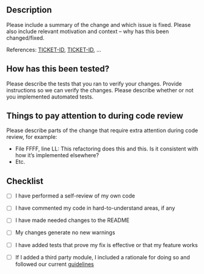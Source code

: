 ## Description

Please include a summary of the change and which issue is fixed. Please also include relevant motivation and context – why has this been changed/fixed.

References: [TICKET-ID](url), [TICKET-ID](url), …

## How has this been tested?

Please describe the tests that you ran to verify your changes. Provide instructions so we can verify the changes. Please describe whether or not you implemented automated tests.

## Things to pay attention to during code review

Please describe parts of the change that require extra attention during code review, for example:

- File FFFF, line LL: This refactoring does this and this. Is it consistent with how it’s implemented elsewhere?
- Etc.

## Checklist

- [ ] I have performed a self-review of my own code
- [ ] I have commented my code in hard-to-understand areas, if any
- [ ] I have made needed changes to the README
- [ ] My changes generate no new warnings
- [ ] I have added tests that prove my fix is effective or that my feature works
- [ ] If I added a third party module, I included a rationale for doing so and followed our current [guidelines](https://meedan.atlassian.net/wiki/spaces/ENG/overview#Choose-the-%E2%80%9Cright%E2%80%9D-3rd-party-module)

